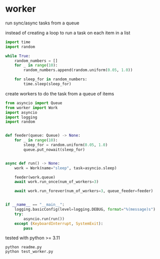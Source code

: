 # worker

run sync/async tasks from a queue

instead of creating a loop to run a task on each item in a list
```python
import time
import random

while True:
    random_numbers = []
    for _ in range(10):
        random_numbers.append(random.uniform(0.05, 1.0))

    for sleep_for in random_numbers:
        time.sleep(sleep_for)
```

create workers to do the task from a queue of items
```python
from asyncio import Queue
from worker import Work
import asyncio
import logging
import random


def feeder(queue: Queue) -> None:
    for _ in range(10):
        sleep_for = random.uniform(0.05, 1.0)
        queue.put_nowait(sleep_for)


async def run() -> None:
    work = Work(name="sleep", task=asyncio.sleep)

    feeder(work.queue)
    await work.run_once(num_of_workers=3)

    await work.run_forever(num_of_workers=3, queue_feeder=feeder)


if __name__ == "__main__":
    logging.basicConfig(level=logging.DEBUG, format="%(message)s")
    try:
        asyncio.run(run())
    except (KeyboardInterrupt, SystemExit):
        pass

```

tested with python >= 3.11
```
python readme.py
python test_worker.py
```
